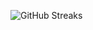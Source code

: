 ![GitHub Streaks](https://github-streaks-mqc9.onrender.com/streak/happilli/image?theme=midnight&cache_bust=1743840556&lang=ja)
